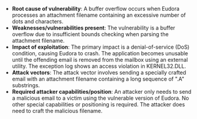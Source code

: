 - **Root cause of vulnerability**: A buffer overflow occurs when Eudora processes an attachment filename containing an excessive number of dots and characters.
- **Weaknesses/vulnerabilities present**:  The vulnerability is a buffer overflow due to insufficient bounds checking when parsing the attachment filename.
- **Impact of exploitation**: The primary impact is a denial-of-service (DoS) condition, causing Eudora to crash. The application becomes unusable until the offending email is removed from the mailbox using an external utility. The exception log shows an access violation in KERNEL32.DLL.
- **Attack vectors**: The attack vector involves sending a specially crafted email with an attachment filename containing a long sequence of ".A" substrings.
- **Required attacker capabilities/position**: An attacker only needs to send a malicious email to a victim using the vulnerable version of Eudora. No other special capabilities or positioning is required. The attacker does need to craft the malicious filename.